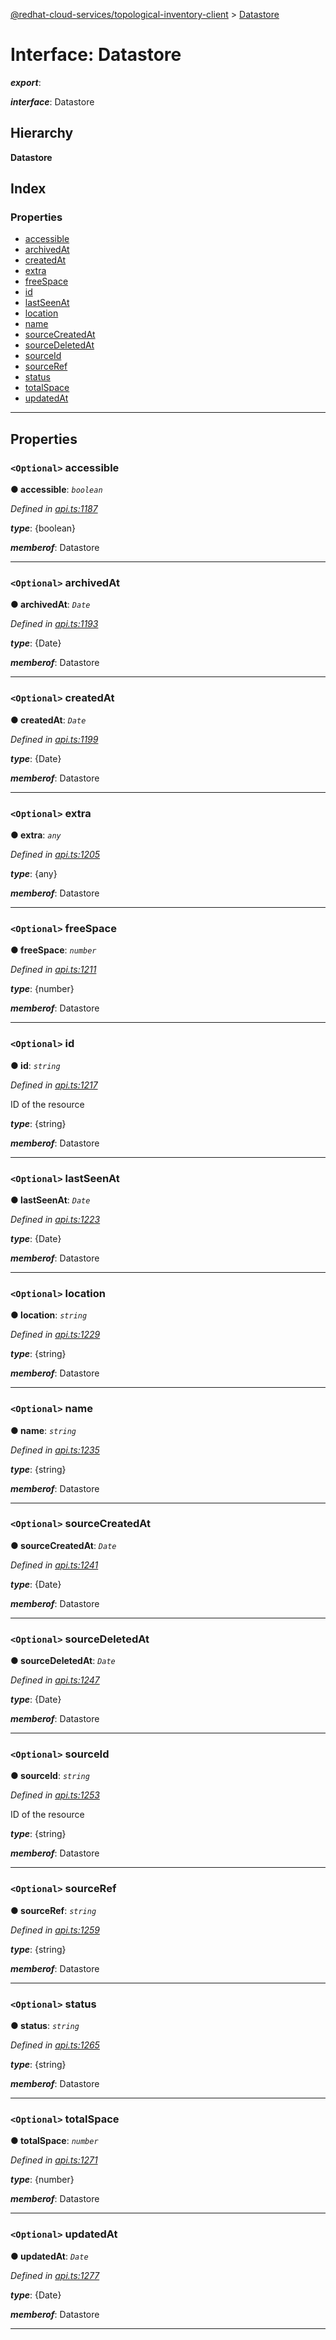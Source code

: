[@redhat-cloud-services/topological-inventory-client](../README.md) > [Datastore](../interfaces/datastore.md)

# Interface: Datastore

*__export__*: 

*__interface__*: Datastore

## Hierarchy

**Datastore**

## Index

### Properties

* [accessible](datastore.md#accessible)
* [archivedAt](datastore.md#archivedat)
* [createdAt](datastore.md#createdat)
* [extra](datastore.md#extra)
* [freeSpace](datastore.md#freespace)
* [id](datastore.md#id)
* [lastSeenAt](datastore.md#lastseenat)
* [location](datastore.md#location)
* [name](datastore.md#name)
* [sourceCreatedAt](datastore.md#sourcecreatedat)
* [sourceDeletedAt](datastore.md#sourcedeletedat)
* [sourceId](datastore.md#sourceid)
* [sourceRef](datastore.md#sourceref)
* [status](datastore.md#status)
* [totalSpace](datastore.md#totalspace)
* [updatedAt](datastore.md#updatedat)

---

## Properties

<a id="accessible"></a>

### `<Optional>` accessible

**● accessible**: *`boolean`*

*Defined in [api.ts:1187](https://github.com/karelhala/javascript-clients/blob/master/packages/topological-inventory/api.ts#L1187)*

*__type__*: {boolean}

*__memberof__*: Datastore

___
<a id="archivedat"></a>

### `<Optional>` archivedAt

**● archivedAt**: *`Date`*

*Defined in [api.ts:1193](https://github.com/karelhala/javascript-clients/blob/master/packages/topological-inventory/api.ts#L1193)*

*__type__*: {Date}

*__memberof__*: Datastore

___
<a id="createdat"></a>

### `<Optional>` createdAt

**● createdAt**: *`Date`*

*Defined in [api.ts:1199](https://github.com/karelhala/javascript-clients/blob/master/packages/topological-inventory/api.ts#L1199)*

*__type__*: {Date}

*__memberof__*: Datastore

___
<a id="extra"></a>

### `<Optional>` extra

**● extra**: *`any`*

*Defined in [api.ts:1205](https://github.com/karelhala/javascript-clients/blob/master/packages/topological-inventory/api.ts#L1205)*

*__type__*: {any}

*__memberof__*: Datastore

___
<a id="freespace"></a>

### `<Optional>` freeSpace

**● freeSpace**: *`number`*

*Defined in [api.ts:1211](https://github.com/karelhala/javascript-clients/blob/master/packages/topological-inventory/api.ts#L1211)*

*__type__*: {number}

*__memberof__*: Datastore

___
<a id="id"></a>

### `<Optional>` id

**● id**: *`string`*

*Defined in [api.ts:1217](https://github.com/karelhala/javascript-clients/blob/master/packages/topological-inventory/api.ts#L1217)*

ID of the resource

*__type__*: {string}

*__memberof__*: Datastore

___
<a id="lastseenat"></a>

### `<Optional>` lastSeenAt

**● lastSeenAt**: *`Date`*

*Defined in [api.ts:1223](https://github.com/karelhala/javascript-clients/blob/master/packages/topological-inventory/api.ts#L1223)*

*__type__*: {Date}

*__memberof__*: Datastore

___
<a id="location"></a>

### `<Optional>` location

**● location**: *`string`*

*Defined in [api.ts:1229](https://github.com/karelhala/javascript-clients/blob/master/packages/topological-inventory/api.ts#L1229)*

*__type__*: {string}

*__memberof__*: Datastore

___
<a id="name"></a>

### `<Optional>` name

**● name**: *`string`*

*Defined in [api.ts:1235](https://github.com/karelhala/javascript-clients/blob/master/packages/topological-inventory/api.ts#L1235)*

*__type__*: {string}

*__memberof__*: Datastore

___
<a id="sourcecreatedat"></a>

### `<Optional>` sourceCreatedAt

**● sourceCreatedAt**: *`Date`*

*Defined in [api.ts:1241](https://github.com/karelhala/javascript-clients/blob/master/packages/topological-inventory/api.ts#L1241)*

*__type__*: {Date}

*__memberof__*: Datastore

___
<a id="sourcedeletedat"></a>

### `<Optional>` sourceDeletedAt

**● sourceDeletedAt**: *`Date`*

*Defined in [api.ts:1247](https://github.com/karelhala/javascript-clients/blob/master/packages/topological-inventory/api.ts#L1247)*

*__type__*: {Date}

*__memberof__*: Datastore

___
<a id="sourceid"></a>

### `<Optional>` sourceId

**● sourceId**: *`string`*

*Defined in [api.ts:1253](https://github.com/karelhala/javascript-clients/blob/master/packages/topological-inventory/api.ts#L1253)*

ID of the resource

*__type__*: {string}

*__memberof__*: Datastore

___
<a id="sourceref"></a>

### `<Optional>` sourceRef

**● sourceRef**: *`string`*

*Defined in [api.ts:1259](https://github.com/karelhala/javascript-clients/blob/master/packages/topological-inventory/api.ts#L1259)*

*__type__*: {string}

*__memberof__*: Datastore

___
<a id="status"></a>

### `<Optional>` status

**● status**: *`string`*

*Defined in [api.ts:1265](https://github.com/karelhala/javascript-clients/blob/master/packages/topological-inventory/api.ts#L1265)*

*__type__*: {string}

*__memberof__*: Datastore

___
<a id="totalspace"></a>

### `<Optional>` totalSpace

**● totalSpace**: *`number`*

*Defined in [api.ts:1271](https://github.com/karelhala/javascript-clients/blob/master/packages/topological-inventory/api.ts#L1271)*

*__type__*: {number}

*__memberof__*: Datastore

___
<a id="updatedat"></a>

### `<Optional>` updatedAt

**● updatedAt**: *`Date`*

*Defined in [api.ts:1277](https://github.com/karelhala/javascript-clients/blob/master/packages/topological-inventory/api.ts#L1277)*

*__type__*: {Date}

*__memberof__*: Datastore

___

